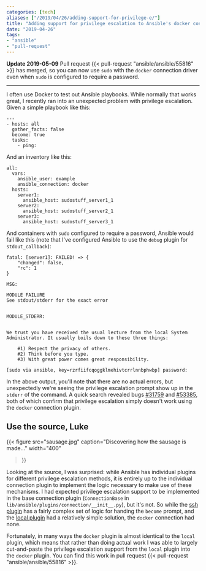 ```yaml
---
categories: [tech]
aliases: ["/2019/04/26/adding-support-for-privilege-e/"]
title: "Adding support for privilege escalation to Ansible's docker connection driver"
date: "2019-04-26"
tags:
- "ansible"
- "pull-request"
---
```


**Update 2019-05-09** Pull request {{< pull-request "ansible/ansible/55816" >}} has merged, so you can now use `sudo` with the `docker` connection driver even when `sudo` is configured to require a password.

---

I often use Docker to test out Ansible playbooks.  While normally that works great, I recently ran into an unexpected problem with privilege escalation.  Given a simple playbook like this:

    ---
    - hosts: all
      gather_facts: false
      become: true
      tasks:
        - ping:

And an inventory like this:

    all:
      vars:
        ansible_user: example
        ansible_connection: docker
      hosts:
        server1:
          ansible_host: sudostuff_server1_1
        server2:
          ansible_host: sudostuff_server2_1
        server3:
          ansible_host: sudostuff_server3_1

And containers with `sudo` configured to require a password, Ansible would fail like this (note that I've configured Ansible to use the `debug` plugin for `stdout_callback`):

```
fatal: [server1]: FAILED! => {
    "changed": false,
    "rc": 1
}

MSG:

MODULE FAILURE
See stdout/stderr for the exact error


MODULE_STDERR:


We trust you have received the usual lecture from the local System
Administrator. It usually boils down to these three things:

    #1) Respect the privacy of others.
    #2) Think before you type.
    #3) With great power comes great responsibility.

[sudo via ansible, key=rzrfiifcqoggklmehivtcrrlnnbphwbp] password:
```

In the above output, you'll note that there are no actual errors, but unexpectedly we're seeing the privilege escalation prompt show up in the `stderr` of the command.  A quick search revealed bugs [#31759][] and [#53385], both of which confirm that privilege escalation simply doesn't work using the `docker` connection plugin.

[#53385]: https://github.com/ansible/ansible/issues/53385
[#31759]: https://github.com/ansible/ansible/issues/31759

## Use the source, Luke

{{< figure
src="sausage.jpg"
caption="Discovering how the sausage is made..."
width="400"
>}}

Looking at the source, I was surprised: while Ansible has individual plugins for different privilege escalation methods, it is entirely up to the individual connection plugin to implement the logic necessary to make use of these mechanisms. I had expected privilege escalation support to be implemented in the base connection plugin (`ConnectionBase` in `lib/ansible/plugins/connection/__init__.py`), but it's not.  So while the [ssh plugin][] has a fairly complex set of logic for handing the `become` prompt, and the [local plugin][] had a relatively simple solution, the `docker` connection had none.

Fortunately, in many ways the `docker` plugin is almost identical to the `local` plugin, which means that rather than doing actual work I was able to largely cut-and-paste the privilege escalation support from the `local` plugin into the `docker` plugin.  You can find this work in pull request {{< pull-request "ansible/ansible/55816" >}}.

[ssh plugin]: https://github.com/ansible/ansible/blob/devel/lib/ansible/plugins/connection/ssh.py
[local plugin]: https://github.com/ansible/ansible/blob/devel/lib/ansible/plugins/connection/local.py
